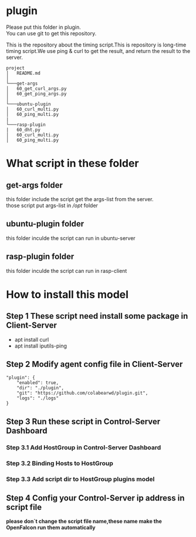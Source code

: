 # plugin
Please put this folder in plugin.  
You can use git to get this repository.

This is the repository about the timing script.This is repository is long-time timing script.We use ping & curl to get the result, and return the result to the server.  


```
project
│   README.md   
│
└───get-args
│   60_get_curl_args.py  
│   60_get_ping_args.py  
│   
└───ubuntu-plugin
│   60_curl_multi.py  
│   60_ping_multi.py
|
└───rasp-plugin
|   60_dht.py 
│   60_curl_multi.py  
│   60_ping_multi.py
```


# What script in these folder 
## get-args folder
this folder include the script get the args-list from the server.  
those script put args-list in */opt* folder

## ubuntu-plugin folder
this folder inculde the script can run in ubuntu-server


## rasp-plugin folder
this folder inculde the script can run in rasp-client

     

# How to install this model

## Step 1 These script need install some package in Client-Server
* apt install curl
* apt install iputils-ping

## Step 2 Modify agent config file in Client-Server


    "plugin": {
        "enabled": true,
        "dir": "./plugin",
        "git": "https://github.com/colabearwd/plugin.git",
        "logs": "./logs"
    }

## Step 3 Run these script in Control-Server Dashboard

### Step 3.1 Add HostGroup in Control-Server Dashboard

### Step 3.2 Binding Hosts to HostGroup

### Step 3.3 Add script dir to HostGroup plugins model


## Step 4 Config your Control-Server ip address in script file

**please don`t change the script file name,these name make the OpenFalcon run them automatically**





